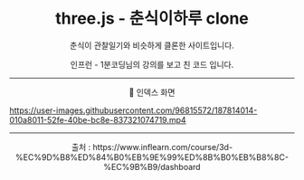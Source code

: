 <h1 align = 'center'> three.js - 춘식이하루 clone</h1>

<p align = 'center'> 춘식이 관찰일기와 비슷하게 클론한 사이트입니다. </p>

<p align = 'center'> 인프런 - 1분코딩님의 강의를 보고 친 코드 입니다.</p>

---

<p align = 'center'> 📌 인덱스 화면</p>

https://user-images.githubusercontent.com/96815572/187814014-010a8011-52fe-40be-bc8e-837321074719.mp4

---

<p align = 'center'> 출처 : https://www.inflearn.com/course/3d-%EC%9D%B8%ED%84%B0%EB%9E%99%ED%8B%B0%EB%B8%8C-%EC%9B%B9/dashboard </p>
